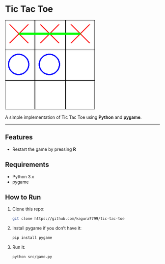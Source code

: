 # Tic Tac Toe

![image](images/screen-1)

A simple implementation of Tic Tac Toe using **Python** and **pygame**.

<hr/>

## Features
- Restart the game by pressing **R**

## Requirements
- Python 3.x
- pygame

## How to Run
1. Clone this repo:
    ```bash
    git clone https://github.com/kagura7799/tic-tac-toe
    ```

2. Install pygame if you don’t have it:
   ```bash
   pip install pygame
   ```

3. Run it:
    ```bash
    python src/game.py
    ```
